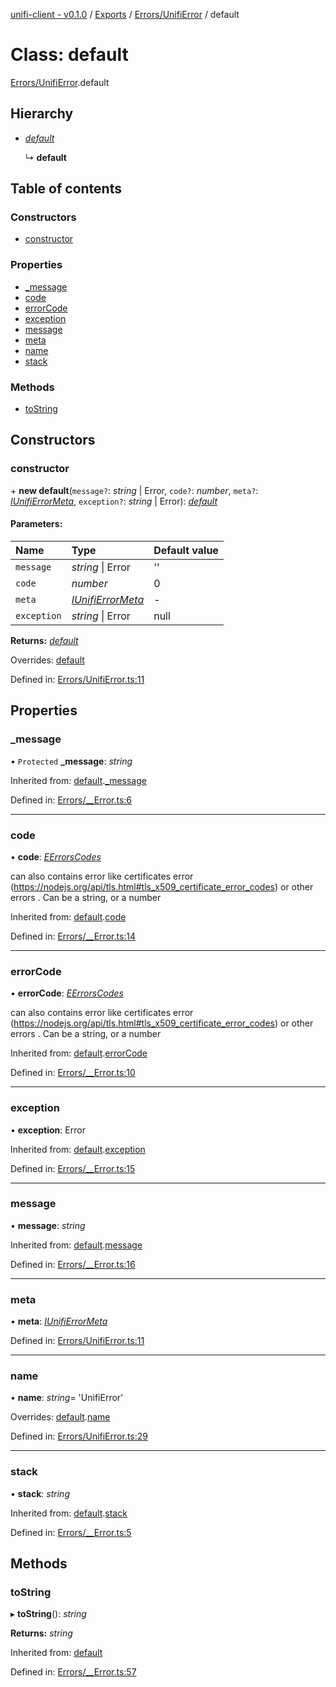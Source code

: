 [unifi-client - v0.1.0](../README.md) / [Exports](../modules.md) / [Errors/UnifiError](../modules/errors_unifierror.md) / default

# Class: default

[Errors/UnifiError](../modules/errors_unifierror.md).default

## Hierarchy

* [*default*](errors___error.default.md)

  ↳ **default**

## Table of contents

### Constructors

- [constructor](errors_unifierror.default.md#constructor)

### Properties

- [\_message](errors_unifierror.default.md#_message)
- [code](errors_unifierror.default.md#code)
- [errorCode](errors_unifierror.default.md#errorcode)
- [exception](errors_unifierror.default.md#exception)
- [message](errors_unifierror.default.md#message)
- [meta](errors_unifierror.default.md#meta)
- [name](errors_unifierror.default.md#name)
- [stack](errors_unifierror.default.md#stack)

### Methods

- [toString](errors_unifierror.default.md#tostring)

## Constructors

### constructor

\+ **new default**(`message?`: *string* \| Error, `code?`: *number*, `meta?`: [*IUnifiErrorMeta*](../interfaces/errors_unifierror.iunifierrormeta.md), `exception?`: *string* \| Error): [*default*](errors_unifierror.default.md)

#### Parameters:

Name | Type | Default value |
:------ | :------ | :------ |
`message` | *string* \| Error | '' |
`code` | *number* | 0 |
`meta` | [*IUnifiErrorMeta*](../interfaces/errors_unifierror.iunifierrormeta.md) | - |
`exception` | *string* \| Error | null |

**Returns:** [*default*](errors_unifierror.default.md)

Overrides: [default](errors___error.default.md)

Defined in: [Errors/UnifiError.ts:11](https://github.com/thib3113/unifi-client/blob/54bf19f/src/Errors/UnifiError.ts#L11)

## Properties

### \_message

• `Protected` **\_message**: *string*

Inherited from: [default](errors___error.default.md).[_message](errors___error.default.md#_message)

Defined in: [Errors/__Error.ts:6](https://github.com/thib3113/unifi-client/blob/54bf19f/src/Errors/__Error.ts#L6)

___

### code

• **code**: [*EErrorsCodes*](../enums/errors_eerrorscodes.eerrorscodes.md)

can also contains error like certificates error (https://nodejs.org/api/tls.html#tls_x509_certificate_error_codes) or other errors . Can be a string, or a number

Inherited from: [default](errors___error.default.md).[code](errors___error.default.md#code)

Defined in: [Errors/__Error.ts:14](https://github.com/thib3113/unifi-client/blob/54bf19f/src/Errors/__Error.ts#L14)

___

### errorCode

• **errorCode**: [*EErrorsCodes*](../enums/errors_eerrorscodes.eerrorscodes.md)

can also contains error like certificates error (https://nodejs.org/api/tls.html#tls_x509_certificate_error_codes) or other errors . Can be a string, or a number

Inherited from: [default](errors___error.default.md).[errorCode](errors___error.default.md#errorcode)

Defined in: [Errors/__Error.ts:10](https://github.com/thib3113/unifi-client/blob/54bf19f/src/Errors/__Error.ts#L10)

___

### exception

• **exception**: Error

Inherited from: [default](errors___error.default.md).[exception](errors___error.default.md#exception)

Defined in: [Errors/__Error.ts:15](https://github.com/thib3113/unifi-client/blob/54bf19f/src/Errors/__Error.ts#L15)

___

### message

• **message**: *string*

Inherited from: [default](errors___error.default.md).[message](errors___error.default.md#message)

Defined in: [Errors/__Error.ts:16](https://github.com/thib3113/unifi-client/blob/54bf19f/src/Errors/__Error.ts#L16)

___

### meta

• **meta**: [*IUnifiErrorMeta*](../interfaces/errors_unifierror.iunifierrormeta.md)

Defined in: [Errors/UnifiError.ts:11](https://github.com/thib3113/unifi-client/blob/54bf19f/src/Errors/UnifiError.ts#L11)

___

### name

• **name**: *string*= 'UnifiError'

Overrides: [default](errors___error.default.md).[name](errors___error.default.md#name)

Defined in: [Errors/UnifiError.ts:29](https://github.com/thib3113/unifi-client/blob/54bf19f/src/Errors/UnifiError.ts#L29)

___

### stack

• **stack**: *string*

Inherited from: [default](errors___error.default.md).[stack](errors___error.default.md#stack)

Defined in: [Errors/__Error.ts:5](https://github.com/thib3113/unifi-client/blob/54bf19f/src/Errors/__Error.ts#L5)

## Methods

### toString

▸ **toString**(): *string*

**Returns:** *string*

Inherited from: [default](errors___error.default.md)

Defined in: [Errors/__Error.ts:57](https://github.com/thib3113/unifi-client/blob/54bf19f/src/Errors/__Error.ts#L57)
